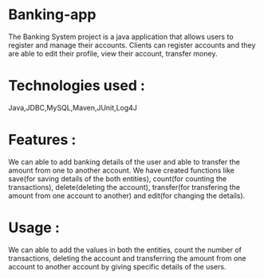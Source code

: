 # Banking-app
The Banking System project is a java application that allows users to register and manage their accounts. Clients can register accounts and they are able to edit their profile, view their account, transfer money.

# Technologies used :
Java,JDBC,MySQL,Maven,JUnit,Log4J

# Features :
We can able to add banking details of the user and able to transfer the amount from one to another account. We have created functions like save(for saving details of the both entities), count(for counting the transactions), delete(deleting the account), transfer(for transfering the amount from one account to another) and edit(for changing the details).

# Usage :
We can able to add the values in both the entities, count the number of transactions, deleting the account and transferring the amount from one account to another account by giving specific details of the users.
